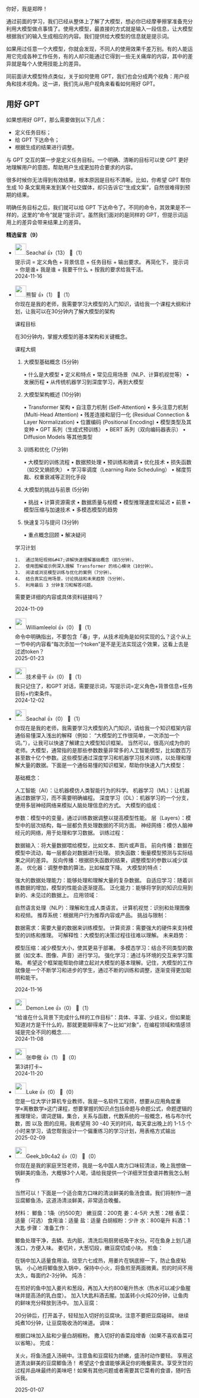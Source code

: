 你好，我是郑晔！

通过前面的学习，我们已经从整体上了解了大模型，想必你已经摩拳擦掌准备充分利用大模型做点事情了。使用大模型，最直接的方式就是输入一段信息，让大模型根据我们的输入生成相应的内容。我们提供给大模型的信息就是提示词。

如果用过任意一个大模型，你就会发现，不同人的使用效果千差万别。有的人能运用它完成各种工作任务，有的人却只能通过它得到一些无关痛痒的内容，其中的差异就是每个人使用技能上的差异。

同前面讲大模型特点类似，关于如何使用 GPT，我们也会分成两个视角：用户视角和技术视角。这一讲，我们先从用户视角来看看如何用好 GPT。

## 用好 GPT

如果想用好 GPT，那么需要做到以下几点：

- 定义任务目标；
- 给 GPT 下达命令；
- 根据生成的结果进行调整。

与 GPT 交互的第一步是定义任务目标。一个明确、清晰的目标可以使 GPT 更好地理解用户的意图，帮助用户生成更加符合要求的内容。

很多时候你无法得到有效结果，根本原因是目标不清晰。比如，你希望 GPT 帮你生成 10 条文案用来发到某个社交媒体，却只告诉它“生成文案”，自然很难得到预期的结果。

明确任务目标之后，我们就可以给 GPT 下达命令了。不同的命令，其效果是不一样的，这里的“命令”就是“提示词”。虽然我们面对的是同样的 GPT，但提示词运用上的差异会带来结果上的差异。
<div><strong>精选留言（9）</strong></div><ul>
<li><img src="https://static001.geekbang.org/account/avatar/00/13/db/95/daad899f.jpg" width="30px"><span>Seachal</span> 👍（13） 💬（1）<div>提示词 = 定义角色 + 背景信息 + 任务目标 + 输出要求。  再简化下，  提示词 = 你是谁+ 我是谁 + 我要干什么 + 按我的要求给我干活。</div>2024-11-16</li><br/><li><img src="https://thirdwx.qlogo.cn/mmopen/vi_32/xAay0OicqrsWLBIPia48PGR6hTppIXrn9AYtCh3VNHjpMruByYSIRxXMSia5z6cENGso24ibxY7UaflebibwTwMqpzQ/132" width="30px"><span>熊智</span> 👍（1） 💬（1）<div>你现在是我的老师，我需要学习大模型的入门知识，请给我一个课程大纲和计划，让我可以在30分钟内了解大模型的架构


课程目标

在30分钟内，掌握大模型的基本架构和关键概念。

课程大纲

1. 大模型基础概念 (5分钟)

	•	什么是大模型
	•	定义和特点
	•	常见应用场景（NLP、计算机视觉等）
	•	发展历程
	•	从传统机器学习到深度学习，再到大模型

2. 大模型架构概述 (10分钟)

	•	Transformer 架构
	•	自注意力机制 (Self-Attention)
	•	多头注意力机制 (Multi-Head Attention)
	•	残差连接和层归一化 (Residual Connection &amp; Layer Normalization)
	•	位置编码 (Positional Encoding)
	•	模型类型及其变种
	•	GPT 系列（生成式预训练）
	•	BERT 系列（双向编码器表示）
	•	Diffusion Models 等其他类型

3. 训练和优化 (7分钟)

	•	大模型的训练流程
	•	数据预处理
	•	预训练和微调
	•	优化技术
	•	损失函数（如交叉熵损失）
	•	学习率调度（Learning Rate Scheduling）
	•	梯度剪裁、权重衰减等正则化手段

4. 大模型的挑战与前景 (5分钟)

	•	挑战
	•	计算资源需求
	•	数据质量与规模
	•	模型推理速度和延迟
	•	前景
	•	模型压缩与加速技术
	•	多模态模型的趋势

5. 快速复习与提问 (3分钟)

	•	重点概念回顾
	•	解决疑问

学习计划

	1.	通过简短视频&#47;讲解快速理解基础概念（前5分钟）。
	2.	使用图解或示例深入理解 Transformer 的核心模块（10分钟）。
	3.	阅读或浏览模型训练与优化的案例（7分钟）。
	4.	结合真实应用场景，讨论挑战和未来趋势（5分钟）。
	5.	利用最后 3 分钟复习和解答问题。

需要更详细的内容或具体资料链接吗？</div>2024-11-09</li><br/><li><img src="http://thirdwx.qlogo.cn/mmopen/vi_32/DYAIOgq83erD8CwHKGGIia1HwRBxy5GxMLTfGGzOeLjrmZ6ich9Ng7bbPia89iaSibbldnV4uiaKNXFcO2vQ3ztibCrDw/132" width="30px"><span>Williamleelol</span> 👍（0） 💬（1）<div>命令中明确指出，不要包含「春」字，从技术视角是如何实现的么？这个从上一节中的内容看“每次添加一个token”是不是无法实现这个效果，这看上去是过滤token？</div>2025-01-23</li><br/><li><img src="https://static001.geekbang.org/account/avatar/00/10/c3/e0/3db22579.jpg" width="30px"><span>技术骨干</span> 👍（0） 💬（1）<div>我只记住了，和GPT 对话，需要提示词，写提示词=定义角色+背景信息+任务目标+约束条件。</div>2024-12-02</li><br/><li><img src="https://static001.geekbang.org/account/avatar/00/13/db/95/daad899f.jpg" width="30px"><span>Seachal</span> 👍（0） 💬（1）<div>你现在是我的老师，我需要学习大模型的入门知识，请给我一个知识框架内容通俗易懂深入浅出的解释（例如：  “大模型的工作很简单，一次添加一个词。”），让我可以快速了解建立大模型知识框架。 
当然可以，很高兴成为你的老师。大模型，通常指的是那些参数数量非常多的人工智能模型，比如数百万甚至数十亿个参数。这些模型通过深度学习和机器学习技术训练，以处理和理解大量的数据。下面是一个通俗易懂的知识框架，帮助你快速入门大模型：

基础概念：

人工智能（AI）：让机器模仿人类智能行为的科学。
机器学习（ML）：让机器通过数据学习，而不需要明确编程。
深度学习（DL）：机器学习的一个分支，使用多层神经网络来模拟人脑处理信息的方式。
大模型的组成：

参数：模型中的变量，通过训练数据调整以提高模型性能。
层（Layers）：模型中的层次结构，每一层都负责处理数据的不同方面。
神经网络：模仿人脑神经元的网络，用于处理和学习数据。
训练过程：

数据输入：将大量数据喂给模型，比如文本、图片或声音。
前向传播：数据在模型中流动，每一层都会对数据进行处理。
损失函数：衡量模型预测与实际结果之间的差异。
反向传播：根据损失函数的结果，调整模型的参数以减少误差。
优化器：调整参数的算法，比如梯度下降。
大模型的特点：

强大的数据处理能力：能够处理和理解大量的复杂数据。
自适应学习：随着训练数据的增加，模型的性能会逐渐提高。
泛化能力：能够将学到的知识应用到新的、未见过的数据上。
应用领域：

自然语言处理（NLP）：理解和生成人类语言。
计算机视觉：识别和处理图像和视频。
推荐系统：根据用户行为推荐内容或产品。
挑战与限制：

数据需求：需要大量的数据来训练模型。
计算资源：需要强大的硬件来支持模型的训练和推理。
可解释性：大模型的决策过程往往难以理解。
未来趋势：

模型压缩：减少模型大小，使其更易于部署。
多模态学习：结合不同类型的数据（如文本、图像、声音）进行学习。
强化学习：通过与环境的交互来学习策略。
希望这个框架能帮助你建立起对大模型的基本理解。记住，大模型的工作就像是一个不断学习和进步的学生，通过不断的训练和调整，逐渐变得更加聪明和能干。</div>2024-11-16</li><br/><li><img src="https://static001.geekbang.org/account/avatar/00/10/10/bb/f1061601.jpg" width="30px"><span>Demon.Lee</span> 👍（0） 💬（1）<div>“给谁在什么背景下完成什么样的工作目标”：具体、丰富、少歧义，但如果能知道对方是干什么的，那就更能聊得来了～比如“对象”，在编程领域和情感领域是完全不同的概念……</div>2024-11-08</li><br/><li><img src="https://static001.geekbang.org/account/avatar/00/12/0a/a4/828a431f.jpg" width="30px"><span>张申傲</span> 👍（1） 💬（0）<div>第3讲打卡~</div>2024-11-20</li><br/><li><img src="https://static001.geekbang.org/account/avatar/00/3a/f4/c4/d5324224.jpg" width="30px"><span>Luke</span> 👍（0） 💬（0）<div>您是一位大学计算机专业教师，我是一名软件工程师，想要从应用角度重学«离散数学»这门课程，想要掌握的知识点包括命题与命题公式，命题逻辑的推理理论，谓词逻辑，集合，关系与函数，代数系统的一般概念，格与布尔代数，图 以及 图的应用。我希望用 30 -40 天的时间，每天拿出晚上的 1-1.5 个小时来学习，请您帮我设计一个偏重练习的学习计划，用表格方式输出</div>2025-02-09</li><br/><li><img src="https://thirdwx.qlogo.cn/mmopen/vi_32/Q0j4TwGTfTKricP7yWQ3FqicYIKE0PFmIJSBw0wib4lxdtQgkLYPZu75E1vnq69clZTJu3mt3UwAVTySXZo7RtUfg/132" width="30px"><span>Geek_b9c4a2</span> 👍（0） 💬（0）<div>你现在是我的家庭烹饪老师，我是一名中国人南方口味较清淡，晚上我想做一锅鲜美的鱼汤，大概够3个人喝，请给我提供一个详细烹饪食谱并教我怎么制作

当然可以！下面是一个适合南方口味的清淡鲜美的鱼汤食谱。我们将制作一道豆腐鲫鱼汤，这道汤清淡鲜美，非常适合晚餐。

材料：
鲫鱼：1条（约500克）
嫩豆腐：200克
姜：4-5片
大葱：2根
香菜：适量（可选）
食用油：适量
盐：适量
白胡椒粉：少许
水：800毫升
料酒：1大匙
步骤：
准备工作：

鲫鱼处理干净，去鳞、去内脏，清洗后用厨房纸吸干水分。可在鱼身上划几道浅口，方便入味。
姜切片，大葱切段，嫩豆腐切成小块。
煎鱼：

在锅中加入适量食用油，烧至六七成热，用姜片在锅底擦一下，防止鱼皮粘锅。
小心地将鲫鱼放入锅中，保持中小火，将鱼煎至两面微黄。煎的时间不用太久，每面约2-3分钟。
炖汤：

在煎好的鱼中加入姜片和葱段，再加入大约800毫升热水（热水可以减少鱼腥味并提高汤的乳白度）。
加入1大匙料酒去腥。加盖转小火炖20分钟，让鱼肉的鲜味充分释放到汤中。
加入豆腐：

20分钟后，打开盖子，轻轻加入切好的豆腐块。注意不要把豆腐碰碎。
继续炖煮10分钟，让豆腐吸收汤的味道。
调味：

根据口味加入盐和少量白胡椒粉。
撒入切好的香菜段增香（如果不喜欢香菜可以省略）。
完成：

关火，将鱼汤盛入汤碗中。注意鱼和豆腐较为娇嫩，盛汤时动作要轻。
享用这道清淡鲜美的豆腐鲫鱼汤！
希望这个食谱能够满足你的晚餐需求。享受烹饪的过程并品味最终的美味吧！如果有其他问题或者需要其它菜肴的食谱，随时告诉我。</div>2025-01-07</li><br/>
</ul>